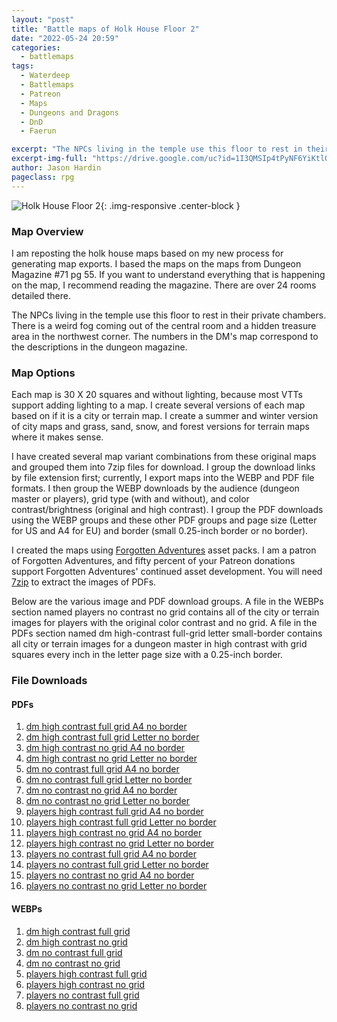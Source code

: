 ```yaml
---
layout: "post"
title: "Battle maps of Holk House Floor 2"
date: "2022-05-24 20:59"
categories:
  - battlemaps
tags:
  - Waterdeep
  - Battlemaps
  - Patreon
  - Maps
  - Dungeons and Dragons
  - DnD
  - Faerun

excerpt: "The NPCs living in the temple use this floor to rest in their private chambers. There is a weird fog coming out of the central room and a hidden treasure area in the northwest corner. The numbers in the DM's map correspond to the descriptions in the dungeon magazine."
excerpt-img-full: "https://drive.google.com/uc?id=1I3QMSIp4tPyNF6YiKtlQLiyKYypmDI4q"
author: Jason Hardin
pageclass: rpg
---
```


![Holk House Floor 2](https://drive.google.com/uc?id=1I3QMSIp4tPyNF6YiKtlQLiyKYypmDI4q){: .img-responsive .center-block }

### Map Overview

I am reposting the holk house maps based on my new process for generating map exports. I based the maps on the maps from Dungeon Magazine #71 pg 55. If you want to understand everything that is happening on the map, I recommend reading the magazine. There are over 24 rooms detailed there.

The NPCs living in the temple use this floor to rest in their private chambers. There is a weird fog coming out of the central room and a hidden treasure area in the northwest corner. The numbers in the DM's map correspond to the descriptions in the dungeon magazine.

### Map Options

Each map is 30 X 20 squares and without lighting, because most VTTs support adding lighting to a map. I create several versions of each map based on if it is a city or terrain map. I create a summer and winter version of city maps and grass, sand, snow, and forest versions for terrain maps where it makes sense.

I have created several map variant combinations from these original maps and grouped them into 7zip files for download. I group the download links by file extension first; currently, I export maps into the WEBP and PDF file formats. I then group the WEBP downloads by the audience (dungeon master or players), grid type (with and without), and color contrast/brightness (original and high contrast). I group the PDF downloads using the WEBP groups and these other PDF groups and page size (Letter for US and A4 for EU) and border (small 0.25-inch border or no border).

I created the maps using [Forgotten Adventures](https://www.patreon.com/forgottenadventures/) asset packs. I am a patron of Forgotten Adventures, and fifty percent of your Patreon donations support Forgotten Adventures' continued asset development. You will need [7zip](https://www.7-zip.org) to extract the images of PDFs.

Below are the various image and PDF download groups. A file in the WEBPs section named players no contrast no grid contains all of the city or terrain images for players with the original color contrast and no grid. A file in the PDFs section named dm high-contrast full-grid letter small-border contains all city or terrain images for a dungeon master in high contrast with grid squares every inch in the letter page size with a 0.25-inch border.

### File Downloads

#### PDFs

1. [dm high contrast full grid A4 no border](https://dtr.jasonhardin.com/cujq)
1. [dm high contrast full grid Letter no border](https://dtr.jasonhardin.com/6Bt1)
1. [dm high contrast no grid A4 no border](https://dtr.jasonhardin.com/314G)
1. [dm high contrast no grid Letter no border](https://dtr.jasonhardin.com/UHek)
1. [dm no contrast full grid A4 no border](https://dtr.jasonhardin.com/uMqL)
1. [dm no contrast full grid Letter no border](https://dtr.jasonhardin.com/bHXs)
1. [dm no contrast no grid A4 no border](https://dtr.jasonhardin.com/xzjh)
1. [dm no contrast no grid Letter no border](https://dtr.jasonhardin.com/gErc)
1. [players high contrast full grid A4 no border](https://dtr.jasonhardin.com/AmoC)
1. [players high contrast full grid Letter no border](https://dtr.jasonhardin.com/QftJ)
1. [players high contrast no grid A4 no border](https://dtr.jasonhardin.com/6gNP)
1. [players high contrast no grid Letter no border](https://dtr.jasonhardin.com/j6AH)
1. [players no contrast full grid A4 no border](https://dtr.jasonhardin.com/TC9c)
1. [players no contrast full grid Letter no border](https://dtr.jasonhardin.com/aokz)
1. [players no contrast no grid A4 no border](https://dtr.jasonhardin.com/p5Du)
1. [players no contrast no grid Letter no border](https://dtr.jasonhardin.com/ZYqg)

#### WEBPs

1. [dm high contrast full grid](https://dtr.jasonhardin.com/e5ts)
1. [dm high contrast no grid](https://dtr.jasonhardin.com/dhxW)
1. [dm no contrast full grid](https://dtr.jasonhardin.com/GZis)
1. [dm no contrast no grid](https://dtr.jasonhardin.com/kn87)
1. [players high contrast full grid](https://dtr.jasonhardin.com/K6mu)
1. [players high contrast no grid](https://dtr.jasonhardin.com/Cto8)
1. [players no contrast full grid](https://dtr.jasonhardin.com/Ntv7)
1. [players no contrast no grid](https://dtr.jasonhardin.com/1Y77)
